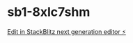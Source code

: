 # sb1-8xlc7shm

[Edit in StackBlitz next generation editor ⚡️](https://stackblitz.com/~/github.com/Zekill1997/sb1-8xlc7shm)